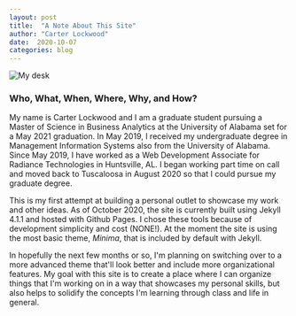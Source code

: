 ```yaml
---
layout: post
title:  "A Note About This Site"
author: "Carter Lockwood"
date:  2020-10-07
categories: blog
---
```

<img src="{{ '/static/2020-10-07pencil.JPG' | relative_url}}" alt='My desk' >

### **Who, What, When, Where, Why, and How?**

My name is Carter Lockwood and I am a graduate student pursuing a Master of Science in Business Analytics at the University of Alabama set for a May 2021 graduation. In May 2019, I received my undergraduate degree in Management Information Systems also from the University of Alabama. Since May 2019, I have worked as a Web Development Associate for Radiance Technologies in Huntsville, AL. I began working part time on call and moved back to Tuscaloosa in August 2020 so that I could pursue my graduate degree.

This is my first attempt at building a personal outlet to showcase my work and other ideas. As of October 2020, the site is currently built using Jekyll 4.1.1 and hosted with Github Pages. I chose these tools because of development simplicity and cost (NONE!). At the moment the site is using the most basic theme, *Minima*, that is included by default with Jekyll. 

In hopefully the next few months or so, I'm planning on switching over to a more advanced theme that'll look better and include more organizational features. My goal with this site is to create a place where I can organize things that I'm working on in a way that showcases my personal skills, but also helps to solidify the concepts I'm learning through class and life in general.
